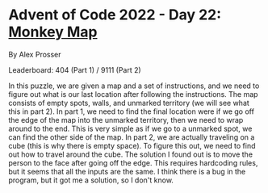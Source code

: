 # Advent of Code 2022 - Day 22: [Monkey Map](https://adventofcode.com/2022/day/22)
By Alex Prosser

Leaderboard: 404 (Part 1) / 9111 (Part 2)

In this puzzle, we are given a map and a set of instructions, and we need to figure out what is our last location after following the instructions. The map consists of empty spots, walls, and unmarked territory (we will see what this in part 2). In part 1, we need to find the final location were if we go off the edge of the map into the unmarked territory, then we need to wrap around to the end. This is very simple as if we go to a unmarked spot, we can find the other side of the map. In part 2, we are actually traveling on a cube (this is why there is empty space). To figure this out, we need to find out how to travel around the cube. The solution I found out is to move the person to the face after going off the edge. This requires hardcoding rules, but it seems that all the inputs are the same. I think there is a bug in the program, but it got me a solution, so I don't know.